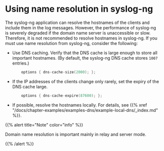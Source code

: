 ---
---
<!-- DISCLAIMER: This file is based on the syslog-ng Open Source Edition documentation https://github.com/balabit/syslog-ng-ose-guides/commit/2f4a52ee61d1ea9ad27cb4f3168b95408fddfdf2 and is used under the terms of The syslog-ng Open Source Edition Documentation License. The file has been modified by Axoflow. -->
# Using name resolution in syslog-ng

The syslog-ng application can resolve the hostnames of the clients and include them in the log messages. However, the performance of syslog-ng is severely degraded if the domain name server is unaccessible or slow. Therefore, it is not recommended to resolve hostnames in syslog-ng. If you must use name resolution from syslog-ng, consider the following:

  - Use DNS caching. Verify that the DNS cache is large enough to store all important hostnames. (By default, the syslog-ng DNS cache stores `1007` entries.)
    
    ```c
        options { dns-cache-size(2000); };
    
    ```

  - If the IP addresses of the clients change only rarely, set the expiry of the DNS cache large.
    
    ```c
        options { dns-cache-expire(87600); };
    
    ```

  - If possible, resolve the hostnames locally. For details, see {{% xref "/docs/chapter-examples/examples-dns/example-local-dns/_index.md" %}}.

{{% alert title="Note" color="info" %}}

Domain name resolution is important mainly in relay and server mode.

{{% /alert %}}
